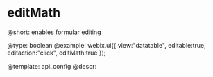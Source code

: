 editMath
=============


@short: enables formular editing
	

@type:  boolean
@example:
webix.ui({ 
	view:"datatable",
    editable:true,
    editaction:"click",
    editMath:true
});


@template:	api_config
@descr:

